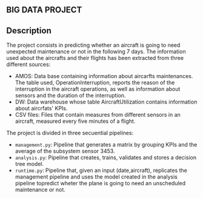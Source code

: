 ## BIG DATA PROJECT

## Description
The project consists in predicting whether an aircraft is going to need unexpected maintenance or not in the following 7 days. The information used about the aircrafts and their flights has been extracted from three different sources:
- AMOS: Data base containing information about aircarfts maintenances. The table used, OperationInterruption, reports the reason of the interruption in the aircraft operations, as well as information about sensors and the duration of the interruption.
- DW: Data warehouse whose table AircraftUtilization contains information about aircrfats' KPIs.
- CSV files: Files that contain measures from different sensors in an aircraft, measured every five minutes of a flight.

The project is divided in three secuential pipelines:
- ```management.py```: Pipeline that generates a matrix by grouping KPIs and the average of the subsystem sensor 3453. 
- ```analysis.py```: Pipeline that creates, trains, validates and stores a decision tree model.
- ```runtime.py```: Pipeline that, given an input (date,aircraft), replicates the management pipeline and uses the model created in the analysis pipeline topredict wheter the plane is going to need an unscheduled maintenance or not.
